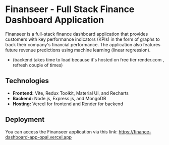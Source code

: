 # Finanseer - Full Stack Finance Dashboard Application

Finanseer is a full-stack finance dashboard application that provides customers with key performance indicators (KPIs) in the form of graphs to track their company's financial performance. The application also features future revenue predictions using machine learning (linear regression).

*  (backend takes time to load because it's hosted on free tier render.com , refresh couple of times)

## Technologies

* **Frontend:** Vite, Redux Toolkit, Material UI, and Recharts
* **Backend:** Node.js, Express.js, and MongoDB
* **Hosting:** Vercel for frontend and Render for backend

## Deployment

You can access the Finanseer application via this link: https://finance-dashboard-app-opal.vercel.app
